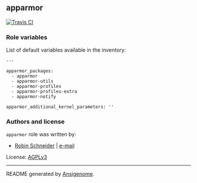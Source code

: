 ## apparmor

[![Travis CI](http://img.shields.io/travis/ypid/ansible-apparmor.svg?style=flat)](http://travis-ci.org/ypid/ansible-apparmor)






### Role variables

List of default variables available in the inventory:

    ---
    
    apparmor_packages:
      - apparmor
      - apparmor-utils
      - apparmor-profiles
      - apparmor-profiles-extra
      - apparmor-notify
    
    apparmor_additional_kernel_parameters: ''




### Authors and license

`apparmor` role was written by:

- [Robin Schneider](https://github.com/ypid) | [e-mail](mailto:ypid@riseup.net)

License: [AGPLv3](https://tldrlegal.com/license/gnu-affero-general-public-license-v3-%28agpl-3.0%29)

***

README generated by [Ansigenome](https://github.com/nickjj/ansigenome/).
